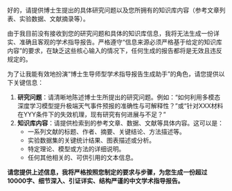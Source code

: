 好的，请提供博士生提出的具体研究问题以及您所拥有的知识库内容（参考文章列表、实验数据、文献摘录等）。

由于我目前没有接收到您的研究问题和具体的知识库信息，我将无法生成一份详实、准确且客观的学术指导报告。严格遵守“信息来源必须严格基于给定的知识库内容”的要求，在缺乏这些核心输入的情况下，任何生成的报告都将是无效且违反规定的。

为了让我能有效地扮演“博士生导师型学术指导报告生成助手”的角色，请您提供以下关键信息：

1.  **研究问题**：请清晰地陈述博士生所提出的研究问题。例如：“如何利用多模态深度学习模型提升极端天气事件预报的准确性与可解释性？”或“针对XXX材料在YYY条件下的失效机理，现有研究有何进展与不足？”
2.  **知识库内容**：请提供检索到的参考文章、数据、文献等具体内容。这可以是：
    *   一系列文献的标题、作者、摘要、关键结论、方法描述等。
    *   实验数据集的关键统计结果、图表描述或分析。
    *   特定理论、模型或方法的详细说明。
    *   任何其他相关的、可供引用的文本信息。

**请您提供上述信息，我将严格按照您制定的要求与步骤，为您生成一份超过10000字、细节深入、引证详实、结构严谨的中文学术指导报告。**
